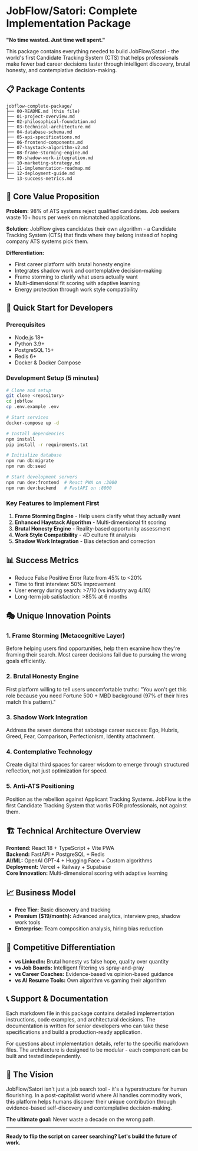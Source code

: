 # JobFlow/Satori: Complete Implementation Package

**"No time wasted. Just time well spent."**

This package contains everything needed to build JobFlow/Satori - the world's first Candidate Tracking System (CTS) that helps professionals make fewer bad career decisions faster through intelligent discovery, brutal honesty, and contemplative decision-making.

## 📋 Package Contents

```
jobflow-complete-package/
├── 00-README.md (this file)
├── 01-project-overview.md
├── 02-philosophical-foundation.md  
├── 03-technical-architecture.md
├── 04-database-schema.md
├── 05-api-specifications.md
├── 06-frontend-components.md
├── 07-haystack-algorithm-v2.md
├── 08-frame-storming-engine.md
├── 09-shadow-work-integration.md
├── 10-marketing-strategy.md
├── 11-implementation-roadmap.md
├── 12-deployment-guide.md
└── 13-success-metrics.md
```

## 🎯 Core Value Proposition

**Problem:** 98% of ATS systems reject qualified candidates. Job seekers waste 10+ hours per week on mismatched applications.

**Solution:** JobFlow gives candidates their own algorithm - a Candidate Tracking System (CTS) that finds where they belong instead of hoping company ATS systems pick them.

**Differentiation:** 
- First career platform with brutal honesty engine
- Integrates shadow work and contemplative decision-making
- Frame storming to clarify what users actually want
- Multi-dimensional fit scoring with adaptive learning
- Energy protection through work style compatibility

## 🚀 Quick Start for Developers

### Prerequisites
- Node.js 18+
- Python 3.9+
- PostgreSQL 15+
- Redis 6+
- Docker & Docker Compose

### Development Setup (5 minutes)
```bash
# Clone and setup
git clone <repository>
cd jobflow
cp .env.example .env

# Start services
docker-compose up -d

# Install dependencies
npm install
pip install -r requirements.txt

# Initialize database
npm run db:migrate
npm run db:seed

# Start development servers
npm run dev:frontend  # React PWA on :3000
npm run dev:backend   # FastAPI on :8000
```

### Key Features to Implement First
1. **Frame Storming Engine** - Help users clarify what they actually want
2. **Enhanced Haystack Algorithm** - Multi-dimensional fit scoring
3. **Brutal Honesty Engine** - Reality-based opportunity assessment
4. **Work Style Compatibility** - 4D culture fit analysis
5. **Shadow Work Integration** - Bias detection and correction

## 📊 Success Metrics
- Reduce False Positive Error Rate from 45% to <20%
- Time to first interview: 50% improvement
- User energy during search: >7/10 (vs industry avg 4/10)
- Long-term job satisfaction: >85% at 6 months

## 🎭 Unique Innovation Points

### 1. Frame Storming (Metacognitive Layer)
Before helping users find opportunities, help them examine how they're framing their search. Most career decisions fail due to pursuing the wrong goals efficiently.

### 2. Brutal Honesty Engine
First platform willing to tell users uncomfortable truths: "You won't get this role because you need Fortune 500 + MBD background (97% of their hires match this pattern)."

### 3. Shadow Work Integration  
Address the seven demons that sabotage career success: Ego, Hubris, Greed, Fear, Comparison, Perfectionism, Identity attachment.

### 4. Contemplative Technology
Create digital third spaces for career wisdom to emerge through structured reflection, not just optimization for speed.

### 5. Anti-ATS Positioning
Position as the rebellion against Applicant Tracking Systems. JobFlow is the first Candidate Tracking System that works FOR professionals, not against them.

## 🏗️ Technical Architecture Overview

**Frontend:** React 18 + TypeScript + Vite PWA  
**Backend:** FastAPI + PostgreSQL + Redis  
**AI/ML:** OpenAI GPT-4 + Hugging Face + Custom algorithms  
**Deployment:** Vercel + Railway + Supabase  
**Core Innovation:** Multi-dimensional scoring with adaptive learning

## 📈 Business Model
- **Free Tier:** Basic discovery and tracking
- **Premium ($19/month):** Advanced analytics, interview prep, shadow work tools
- **Enterprise:** Team composition analysis, hiring bias reduction

## 🎯 Competitive Differentiation
- **vs LinkedIn:** Brutal honesty vs false hope, quality over quantity
- **vs Job Boards:** Intelligent filtering vs spray-and-pray  
- **vs Career Coaches:** Evidence-based vs opinion-based guidance
- **vs AI Resume Tools:** Own algorithm vs gaming their algorithm

## 📞 Support & Documentation

Each markdown file in this package contains detailed implementation instructions, code examples, and architectural decisions. The documentation is written for senior developers who can take these specifications and build a production-ready application.

For questions about implementation details, refer to the specific markdown files. The architecture is designed to be modular - each component can be built and tested independently.

## 🎪 The Vision

JobFlow/Satori isn't just a job search tool - it's a hyperstructure for human flourishing. In a post-capitalist world where AI handles commodity work, this platform helps humans discover their unique contribution through evidence-based self-discovery and contemplative decision-making.

**The ultimate goal:** Never waste a decade on the wrong path.

---

**Ready to flip the script on career searching? Let's build the future of work.**